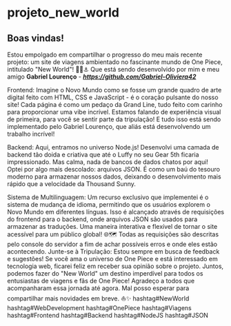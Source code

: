 # projeto_new_world
## Boas vindas!
Estou empolgado em compartilhar o progresso do meu mais recente projeto: um site de viagens ambientado no fascinante mundo de One Piece, intitulado "New World"! 🏴‍☠️⚓️
Que está sendo desenvolvido por mim e meu amigo **Gabriel Lourenço** - ***https://github.com/Gabriel-Oliviera42***

Frontend: Imagine o Novo Mundo como se fosse um grande quadro de arte digital feito com HTML, CSS e JavaScript - é o coração pulsante do nosso site! Cada página é como um pedaço da Grand Line, tudo feito com carinho para proporcionar uma vibe incrível. Estamos falando de experiência visual de primeira, para você se sentir parte da tripulação! E tudo isso está sendo implementado pelo Gabriel Lourenço, que aliás está desenvolvendo um trabalho incrível!

Backend: Aqui, entramos no universo Node.js! Desenvolvi uma camada de backend tão doida e criativa que até o Luffy no seu Gear 5th ficaria impressionado. Mas calma, nada de bancos de dados chatos por aqui! Optei por algo mais descolado: arquivos JSON. É como um baú do tesouro moderno para armazenar nossos dados, deixando o desenvolvimento mais rápido que a velocidade da Thousand Sunny.

Sistema de Multilinguagem:
Um recurso exclusivo que implementei é o sistema de mudança de idioma, permitindo que os usuários explorem o Novo Mundo em diferentes línguas. Isso é alcançado através de requisições do frontend para o backend, onde arquivos JSON são usados para armazenar as traduções. Uma maneira interativa e flexível de tornar o site acessível para um público global! 🌐🗺️
Todas as requisições são descritas pelo console do servidor a fim de achar possíveis erros e onde eles estão acontecendo. 
Junte-se à Tripulação:
Estou sempre em busca de feedback e sugestões! Se você ama o universo de One Piece e está interessado em tecnologia web, ficarei feliz em receber sua opinião sobre o projeto. Juntos, podemos fazer do "New World" um destino imperdível para todos os entusiastas de viagens e fãs de One Piece!
Agradeço a todos que acompanharam essa jornada até agora. Mal posso esperar para compartilhar mais novidades em breve. ⛵️✨
hashtag#NewWorld hashtag#WebDevelopment hashtag#OnePiece hashtag#Viagens hashtag#Frontend hashtag#Backend hashtag#NodeJS hashtag#JSON
 
